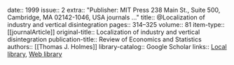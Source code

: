 date:: 1999
issue:: 2
extra:: "Publisher: MIT Press 238 Main St., Suite 500, Cambridge, MA 02142-1046, USA journals …"
title:: @Localization of industry and vertical disintegration
pages:: 314–325
volume:: 81
item-type:: [[journalArticle]]
original-title:: Localization of industry and vertical disintegration
publication-title:: Review of Economics and Statistics
authors:: [[Thomas J. Holmes]]
library-catalog:: Google Scholar
links:: [Local library](zotero://select/library/items/TSNF4YS9), [Web library](https://www.zotero.org/users/6520516/items/TSNF4YS9)
